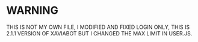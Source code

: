 # WARNING 
THIS IS NOT MY OWN FILE, I MODIFIED AND FIXED LOGIN ONLY, THIS IS 2.1.1 VERSION OF XAVIABOT BUT I CHANGED THE MAX LIMIT IN USER.JS.
